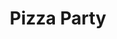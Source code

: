 ---
ee_id: '16'
site: '1'
type: '2'
long_id: 2004-009 Pizza Party
url: 2004-009-pizza-party
year: '2004'
medium: Software
commission:
add_credit:
dims:
pitch: "​Software to order pizza over the command line."
ps: ​Check the related code below to download this if u r down. Note, it doesn’t work
  anymore, but it has lived on <a href="https://github.com/TheBored/SiriProxy-PizzaParty">through
  the magic of open source</a>.
live_url:
related: "[4114] [2013-138-the-source-pizza-party] 2013 138 The Source Issue 2 Pizza
  Party (SRF-015)"
title: Pizza Party
youtube: '{"id":"PnVaQQVla1Y","url":"http:\/\/www.youtube.com\/embed\/PnVaQQVla1Y?rel=0&wmode=opaque&hd=1","width":"640","height":"480","type":"youtube","title":"Cory
  Arcangel \/ Michael Frumin - Pizza Party - 2004","description":"Software to order
  pizza over the command line.","thumbnail_small":"http:\/\/img.youtube.com\/vi\/PnVaQQVla1Y\/2.jpg","thumbnail_large":"http:\/\/img.youtube.com\/vi\/PnVaQQVla1Y\/0.jpg","author":"coryarcangel","length":"134","embed":"%3Ciframe%20src%3D%22http%3A\/\/www.youtube.com\/embed\/PnVaQQVla1Y%3Frel%3D0%26wmode%3Dopaque%26hd%3D1%22%20border%3D%220%22%20height%3D%22480%22%20width%3D%22640%22%3E%3C\/iframe%3E"}

  '
imgs: pizza-party-2004-009-screenshot-1-database-ih.jpg
subheading:
year2: '2004'
download:
add_credits: Michael  Frumin
related_code: "[2197] [code-pizza-party] Pizza Party (Code)"
! '':
layout: things-i-made
---